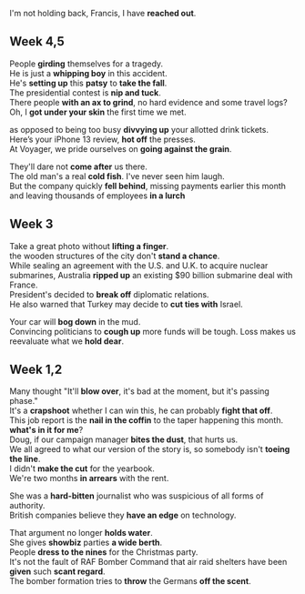 I'm not holding back, Francis, I have **reached out**.  
## Week 4,5

People **girding** themselves for a tragedy.   
He is just a **whipping boy** in this accident.  
He's **setting up** this **patsy** to **take the fall**.   
The presidential contest is **nip and tuck**.  
There people **with an ax to grind**, no hard evidence and some travel logs?  
Oh, I **got under your skin** the first time we met.  

as opposed to being too busy **divvying up** your allotted drink tickets.  
Here’s your iPhone 13 review, **hot off** the presses.  
At Voyager, we pride ourselves on **going against the grain**.  

They'll dare not **come after** us there.  
The old man's a real **cold fish**. I've never seen him laugh.  
But the company quickly **fell behind**, missing payments earlier this month and leaving thousands of employees **in a lurch** 

## Week 3 
Take a great photo without **lifting a finger**.  
the wooden structures of the city don't **stand a chance**.  
While sealing an agreement with the U.S. and U.K. to acquire nuclear submarines, Australia **ripped up** an existing $90 billion submarine deal with France.  
President's decided to **break off** diplomatic relations.  
He also warned that Turkey may decide to **cut ties with** Israel.  

Your car will **bog down** in the mud.  
Convincing politicians to **cough up** more funds will be tough. 
Loss makes us reevaluate what we **hold dear**.  

## Week 1,2

Many thought "It'll **blow over**, it's bad at the moment, but it's passing phase."  
It's a **crapshoot** whether I can win this, he can probably **fight that off**.   
This job report is the **nail in the coffin** to the taper happening this month.  
**what's in it for me**?  
Doug, if our campaign manager **bites the dust**, that hurts us.  
We all agreed to what our version of the story is, so somebody isn't **toeing the line**.  
I didn't **make the cut** for the yearbook.  
We're two months **in arrears** with the rent. 

She was a **hard-bitten** journalist who was suspicious of all forms of authority.  
British companies believe they **have an edge** on technology.  

That argument no longer **holds water**.  
She gives **showbiz** parties **a wide berth**.  
People **dress to the nines** for the Christmas party.  
It's not the fault of RAF Bomber Command that air raid shelters have been **given** such **scant regard**.  
The bomber formation tries to **throw** the Germans **off the scent**.  

